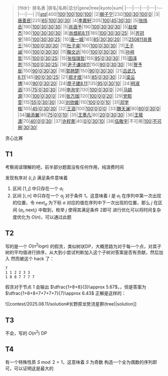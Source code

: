 > [!tldr]-  排名表
> |排名|名称|总分|gene|tree|kyoto|sum|
|---|---|---|---|---|---|---|
|1|[std](#c1)|400|[100](#c1p0)|[100](#c1p1)|[100](#c1p2)|[100](#c1p3)|
|2|[柳子宁](#c18)|230|[100](#c18p0)|[30](#c18p1)|[100](#c18p2)|[0](#c18p3)|
|3|[唐善民](#c7)|225|[65](#c7p0)|[100](#c7p1)|[30](#c7p2)|[30](#c7p3)|
|4|[李嘉轩](#c15)|205|[100](#c15p0)|[45](#c15p1)|[30](#c15p2)|[30](#c15p3)|
|5|[张炜丞](#c14)|190|[100](#c14p0)|[30](#c14p1)|[30](#c14p2)|[30](#c14p3)|
|5|[肖涵予](#c26)|190|[100](#c26p0)|[30](#c26p1)|[30](#c26p2)|[30](#c26p3)|
|5|[赵俊杰](#c30)|190|[100](#c30p0)|[30](#c30p1)|[30](#c30p2)|[30](#c30p3)|
|8|[肖煜航8.11](#c27)|185|[100](#c27p0)|[30](#c27p1)|[30](#c27p2)|[25](#c27p3)|
|8|[齐冠宇](#c37)|185|[100](#c37p0)|[30](#c37p1)|[30](#c37p2)|[25](#c37p3)|
|10|[唐一城](#c6)|165|[85](#c6p0)|[30](#c6p1)|[30](#c6p2)|[20](#c6p3)|
|11|[250811肖景壬](#c0)|160|[100](#c0p0)|[0](#c0p1)|[30](#c0p2)|[30](#c0p3)|
|11|[杜子睿](#c16)|160|[100](#c16p0)|[0](#c16p1)|[30](#c16p2)|[30](#c16p3)|
|11|[王子诚](#c21)|160|[100](#c21p0)|[0](#c21p1)|[30](#c21p2)|[30](#c21p3)|
|11|[鞠文远](#c34)|160|[100](#c34p0)|[0](#c34p1)|[30](#c34p2)|[30](#c34p3)|
|15|[孙祥哲](#c9)|155|[100](#c9p0)|[0](#c9p1)|[30](#c9p2)|[25](#c9p3)|
|15|[张恒瑞哲](#c13)|155|[95](#c13p0)|[0](#c13p1)|[30](#c13p2)|[30](#c13p3)|
|15|[田泽恩](#c24)|155|[100](#c24p0)|[0](#c24p1)|[30](#c24p2)|[25](#c24p3)|
|18|[尹子谦0811](#c10)|150|[90](#c10p0)|[0](#c10p1)|[30](#c10p2)|[30](#c10p3)|
|18|[贺予辰](#c29)|150|[90](#c29p0)|[0](#c29p1)|[30](#c29p2)|[30](#c29p3)|
|18|[郭翘楚](#c33)|150|[90](#c33p0)|[0](#c33p1)|[30](#c33p2)|[30](#c33p3)|
|21|[吕武凡8.11](#c5)|145|[90](#c5p0)|[0](#c5p1)|[30](#c5p2)|[25](#c5p3)|
|21|[郑才煜](#c32)|145|[85](#c32p0)|[0](#c32p1)|[30](#c32p2)|[30](#c32p3)|
|23|[梁云博](#c19)|140|[90](#c19p0)|[0](#c19p1)|[30](#c19p2)|[20](#c19p3)|
|24|[廖子建8.11](#c11)|135|[95](#c11p0)|[0](#c11p1)|[30](#c11p2)|[10](#c11p3)|
|24|[柯淑涵](#c17)|135|[75](#c17p0)|[0](#c17p1)|[30](#c17p2)|[30](#c17p3)|
|26|[申洵宇](#c25)|130|[100](#c25p0)|[0](#c25p1)|[30](#c25p2)|[0](#c25p3)|
|26|[马姚源](#c35)|130|[100](#c35p0)|[0](#c35p1)|[30](#c35p2)|[0](#c35p3)|
|28|[张万珈](#c12)|120|[100](#c12p0)|[0](#c12p1)|[0](#c12p2)|[20](#c12p3)|
|29|[党熙雯](#c3)|115|[55](#c3p0)|[0](#c3p1)|[30](#c3p2)|[30](#c3p3)|
|30|[刘欣媛](#c4)|110|[100](#c4p0)|[0](#c4p1)|[0](#c4p2)|[10](#c4p3)|
|31|[邓学楷](#c31)|105|[45](#c31p0)|[0](#c31p1)|[30](#c31p2)|[30](#c31p3)|
|32|[王涵](#c22)|100|[100](#c22p0)|[0](#c22p1)|[0](#c22p2)|[0](#c22p3)|
|33|[魏天澜](#c36)|90|[60](#c36p0)|[0](#c36p1)|[30](#c36p2)|[0](#c36p3)|
|34|[喻添翼](#c8)|85|[75](#c8p0)|[0](#c8p1)|[0](#c8p2)|[10](#c8p3)|
|35|[王墨凡](#c20)|80|[20](#c20p0)|[0](#c20p1)|[30](#c20p2)|[30](#c20p3)|
|36|[王筱潇](#c23)|70|[40](#c23p0)|[0](#c23p1)|[0](#c23p2)|[30](#c23p3)|
|37|[许程景](#c28)|40|[0](#c28p0)|[0](#c28p1)|[30](#c28p2)|[10](#c28p3)|
|38|[伍敬宇](#c2)|不可用|[100](#c2p0)|[不可用](#c2p1)|[30](#c2p2)|[30](#c2p3)|

贪心比赛
## T1
考察阅读理解的吧，前半部分题面没有任何作用，纯浪费时间

发现有序对 $(i,j)$ 满足条件意味着
1. 区间 $[1,j]$ 中只存在一个 $a_i$ 
2. 区间 $[i,n]$ 中只存在一个 $a_j$
对于条件 1，这意味着 $i$ 是 $a_i$ 在序列中第一次出现的位置，令 $\operatorname{next}_a$ 为下标 $a$ 对应的值在序列中下一次出现的位置，那么 $j$ 在区间 $(a_i,\operatorname{next}_i)$ 中取到，枚举 $j$ 使得其满足条件 2即可
进行优化可以将时间复杂度优化为 $O(n)$，可以通过此题
## T2
写的是一个 $O(n^2logn)$ 的假贪，类似树状DP，大概思路为对于每一个点，对其子树的平均值进行排序，从大到小尝试判断加入这个子树对答案是否有贡献，然后加入
然而被这个 hack 了：

```
7
1 1 2 2 3 3
1 8 8 7 7 7 7
```

假贪对于节点 1 会输出 $\dfrac{1+8+8}{3}\approx 5.67$，，但是答案为 $\dfrac{1+8+8+7+7+7+7}{7}\approx 6.43$
正解是这样的：

![[contest/2025.08.11/solution#长野原龙势流星群(tree)|solution]]
## T3
不会，写的 $O(n^2)$ DP
## T4
有一个特殊性质 $S\bmod 2=1$，这意味着 $S$ 为奇数
构造一个全为偶数的序列即可，可以证明这是最大的
